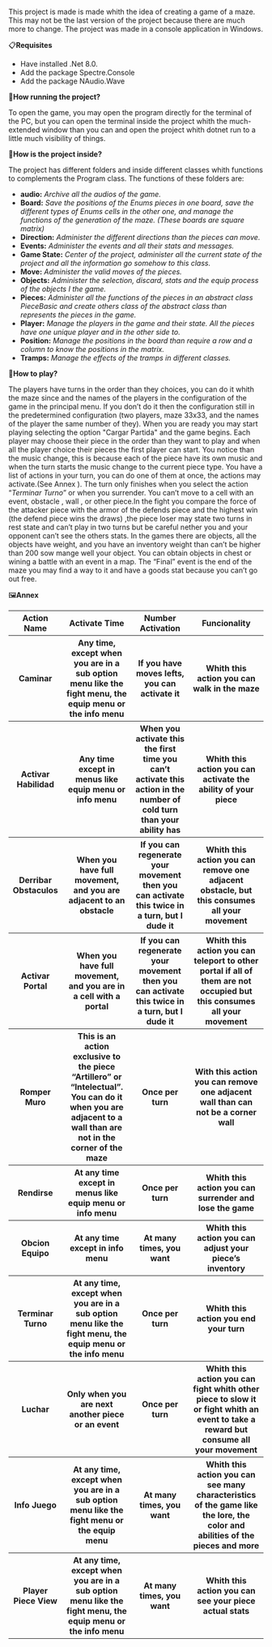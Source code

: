 This project is made is made whith the idea of creating a game of a maze. This may not be the last version of the project because there are much more to change. 
The project was made in a console application in Windows.

📋**Requisites**
+ Have installed .Net 8.0.
+ Add the package Spectre.Console 
+ Add the package NAudio.Wave

🚂**How running the project?**

To open the game, you may open the program directly for the terminal of the PC, but you can open the terminal inside the project whith the much-extended window than you can and open the project whith dotnet run to a little much visibility of things.

 🔧**How is the project inside?**
 
The project has different folders and inside different classes whith functions to complements the Program class. The functions of these folders are:
+ **audio:** *Archive all the audios of the game.*
+ **Board:** *Save the positions of the Enums pieces in one board, save the different types of Enums cells in the other one, and manage the functions of the generation of the maze. (These boards are square matrix)*
+ **Direction:** *Administer the different directions than the pieces can move.*
+ **Events:** *Administer the events and all their stats and messages.*
+ **Game State:** *Center of the project, administer all the current state of the project and all the information go somehow to this class.*
+ **Move:** *Administer the valid moves of the pieces.*
+ **Objects:** *Administer the selection, discard, stats and the equip process of the objects I the game.*
+ **Pieces:** *Administer all the functions of the pieces in an abstract class PieceBasic and create others class of the abstract class than represents the pieces in the game.*
+ **Player:** *Manage the players in the game and their state. All the pieces have one unique player and in the other side to.*
+ **Position:** *Manage the positions in the board than require a row and a column to know the positions in the matrix.*
+ **Tramps:** *Manage the effects of the tramps in different classes.*

 🎾**How to play?**
 
 The players have turns in the order than they choices, you can do it whith the maze since and the names of the players in the configuration of the game in the principal menu. If you don’t do it then the configuration still in the predetermined configuration (two players, maze 33x33, and the names of the player the same number of they). When you are ready you may start playing selecting the option "Cargar Partida" and the game begins. Each player may choose their piece in the order than they want to play and when all the player choice their pieces the first player can start. You notice than the music change, this is because each of the piece have its own music and when the turn starts the music change to the current piece type. You have a list of actions in your turn, you can do one of them at once, the actions may activate.(See Annex ). The turn only finishes when you select the action “*Terminar Turno*” or when you surrender. You can’t move to a cell with an event, obstacle , wall , or other piece.In the fight you compare the force of the attacker piece with the armor of the defends piece and the highest win (the defend piece wins the draws) ,the piece loser may state two turns in rest state and can’t play in two turns but be careful nether you and your opponent can’t see the others stats. In the games there are objects, all the objects have weight, and you have an inventory weight than can’t be higher than 
 200 sow mange well your object. You can obtain objects in chest or wining a battle with an event in a map. The “Final” event is the end of the maze you may find a way to it and have a goods stat because you 
 can’t go out free. 

🖼️**Annex** 

<table>
 <tr>
  <th>Action Name</th>
  <th>Activate Time</th>
  <th>Number Activation</th>
  <th>Funcionality</th>
 </tr>
  <tr>
  <th>Caminar</th>
  <th>Any time, except when you are in a sub option menu like the fight menu, the equip menu or the info menu	</th>
  <th> If you have moves lefts, you can activate it</th>
  <th>Whith this action you can walk in the maze</th>
 </tr>
  <tr>
  <th>Activar Habilidad
</th>
  <th>Any time except in menus like equip menu or info menu</th>
  <th>When you activate this the first time you can’t activate this action in the number of cold turn than your ability has	</th>
  <th>Whith this action you can activate the ability of your piece</th>
 </tr>
  <tr>
  <th>Derribar Obstaculos</th>
  <th>When you have full movement, and you are adjacent to an obstacle</th>
  <th>If you can regenerate your movement then you can activate this twice in a turn, but I dude it</th>
  <th>Whith this action you can remove one adjacent obstacle, but this consumes all your movement</th>
 </tr>
  <tr>
  <th>Activar Portal</th>
  <th>When you have full movement, and you are in a cell with a portal	</th>
  <th>If you can regenerate your movement then you can activate this twice in a turn, but I dude it </th>
  <th>Whith this action you can teleport to other portal if all of them are not occupied but this consumes all your movement</th>
 </tr>
   <tr>
  <th>Romper Muro</th>
  <th>This is an action exclusive to the piece “Artillero” or “Intelectual”. You can do it when you are adjacent to a wall than are not in the corner of the maze</th>
  <th>	Once per turn </th>
  <th>	With this action you can
remove one adjacent wall than can not be a corner wall</th>
 </tr>
   <tr>
  <th>Rendirse</th>
  <th>At any time except in menus like equip menu or info menu</th>
  <th>Once per turn</th>
  <th>Whith this action you can surrender and lose the game</th>
 </tr>
   <tr>
  <th>Obcion Equipo</th>
  <th>At any time except in info menu</th>
  <th>At many times, you want</th>
  <th>Whith this action you can adjust your piece’s inventory</th>
 </tr>
   <tr>
  <th>Terminar Turno</th>
  <th>At any time, except when you are in a sub option menu like the fight menu, the equip menu or the info menu</th>
  <th> Once per turn </th>
  <th>Whith this action you end your turn</th>
 </tr>
   <tr>
  <th>Luchar</th>
  <th>Only when you are next another piece or an event</th>
  <th>Once per turn</th>
  <th>Whith this action you can fight whith other piece to slow it or fight whith an event to take a reward but consume all your movement</th>
 </tr>
   <tr>
  <th>Info Juego</th>
  <th>At any time, except when you are in a sub option menu like the fight menu or the equip menu</th>
  <th>At many times, you want</th>
  <th>Whith this action you can see many characteristics of the game like the lore,
the color and abilities of the pieces and more</th>
 </tr>
   <tr>
  <th>Player Piece View</th>
  <th>At any time, except when you are in a sub option menu like the fight menu, the equip menu or the info menu</th>
  <th>At many times, you want	</th>
  <th>Whith this action you can see your piece actual stats</th>
 </tr>
 

















